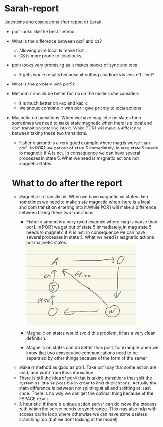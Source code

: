 # Sarah-report

Questions and conclusions after report of Sarah.

* por1 looks like the best method. 
* What is the difference between por1 and cs? 
  * Allowing pure local to move first
  * CS is more prone to deadlocks.
* por3 looks very promising as it makes blocks of sync and local
  * It gets worse results because of cutting deadlocks is less efficient?
* What is the problem with por5?
* Method rr should be better but no on the models she considers.
  * it is much better on kac and kac_c
  * We should combine rr with por1: give priority to local actions
* Magnetic on transitions. When we have magnetic on states then sometimes we
  need to make state magnetic when there is a local and com transition entering
  into it. While POR1 will make a difference between taking these two
  transitions. 
    * Fisher diamond is a very good example where mag is worse than por1. In
      POR1 we get out of state 5 immediately, in mag state 5 needs to magnetic
      if A is not. In consequence we can have several processes in state 5. What
      we need is magnetic actions not magnetic states.

  # What to do after the report
  * Magnetic on transitions. When we have magnetic on states then sometimes we
  need to make state magnetic when there is a local and com transition entering
  into it.While POR1 will make a difference between taking these two
  transitions. 
    * Fisher diamond is a very good example where mag is worse than por1. In
      POR1 we get out of state 5 immediately, in mag state 5 needs to magnetic
      if A is not. In consequence we can have several processes in state 5. What
      we need is magnetic actions not magnetic states.
      ![picture 1](images/b3071753fb2a33bfe4676e4d697404f59f3bc7554a7ab2ce240ad163a8b29859.png)  

    * Magnetic on states would avoid this problem, it has a very clean definition.
    * Magnetic on states can do better than por1, for example when we know that
      two consecutive communications need to be separated by other things
      because of the form of the server 
  * Make rr method as good as por1. Take por1 say that some action are read,
    and profit from this information
  * There is still the idea of por4 that is taking transitions that split the
    system as little as possible in order to limit duplications. Actually the
    main difference is between not splitting at all and splitting at least
    once. There is no way we can get the optimal thing because of the PSPACE
    result. 
  * A heuristic: if there is unique action server can do move the process with
    which the server needs to synchronize. This may also help with access cache
    loop where otherwise we can have some useless branching too (but we dont
    looking at the model)
  